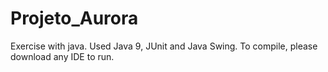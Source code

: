 # Projeto_Aurora
Exercise with java. Used Java 9, JUnit and Java Swing. To compile, please download any IDE to run.

